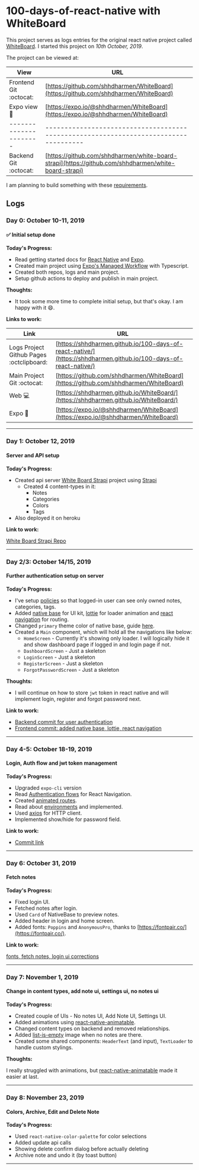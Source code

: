 # 100-days-of-react-native with WhiteBoard

This project serves as logs entries for the original react native project called [WhiteBoard](https://github.com/shhdharmen/WhiteBoard). I started this project on _10th October, 2019_.

The project can be viewed at:

| View                   | URL                                                                                                  |
| ---------------------- | ---------------------------------------------------------------------------------------------------- |
| Frontend Git :octocat: | [https://github.com/shhdharmen/WhiteBoard](https://github.com/shhdharmen/WhiteBoard)                 |
| Expo view :iphone:     | [https://expo.io/@shhdharmen/WhiteBoard](https://expo.io/@shhdharmen/WhiteBoard)                     |
| ---------------------- | ------------------------------------------------------------------------------------                 |
| Backend Git :octocat:  | [https://github.com/shhdharmen/white-board-strapi](https://github.com/shhdharmen/white-board-strapi) |

I am planning to build something with these [requirements](REQUIREMENTS.md).

## Logs

<!--

### Day 0: February 30, 2016 (Example 1)

#### (delete me or comment me out)

**Today's Progress:**

Fixed CSS, worked on canvas functionality for the app.

**Thoughts:**

I really struggled with CSS, but, overall, I feel like I am slowly getting better at it. Canvas is still new for me, but I managed to figure out some basic functionality.

**Link to work:**

[Calculator App](http://www.example.com)

---

-->

### Day 0: October 10-11, 2019

#### :white_check_mark: Initial setup done

**Today's Progress:**

- Read getting started docs for [React Native](https://facebook.github.io/react-native/docs/getting-started) and [Expo](https://docs.expo.io/versions/latest/).
- Created main project using [Expo's Managed Workflow](https://docs.expo.io/versions/v35.0.0/workflow/exploring-managed-workflow/) with Typescript.
- Created both repos, logs and main project.
- Setup github actions to deploy and publish in main project.

**Thoughts:**

- It took some more time to complete initial setup, but that's okay. I am happy with it :smile:.

**Links to work:**

| Link                                     | URL                                                                                                              |
| ---------------------------------------- | ---------------------------------------------------------------------------------------------------------------- |
| Logs Project Github Pages :octclipboard: | [https://shhdharmen.github.io/100-days-of-react-native/](https://shhdharmen.github.io/100-days-of-react-native/) |
| Main Project Git :octocat:               | [https://github.com/shhdharmen/WhiteBoard](https://github.com/shhdharmen/WhiteBoard)                             |
| Web :computer:                           | [https://shhdharmen.github.io/WhiteBoard/](https://shhdharmen.github.io/WhiteBoard/)                             |
| Expo :iphone:                            | [https://expo.io/@shhdharmen/WhiteBoard](https://expo.io/@shhdharmen/WhiteBoard)                                 |

---

### Day 1: October 12, 2019

#### Server and API setup

**Today's Progress:**

- Created api server [White Board Strapi](https://github.com/shhdharmen/white-board-strapi) project using [Strapi](strapi.io)
  - Created 4 content-types in it:
    - Notes
    - Categories
    - Colors
    - Tags
- Also deployed it on heroku

**Link to work:**

[White Board Strapi Repo](https://github.com/shhdharmen/white-board-strapi)

---

### Day 2/3: October 14/15, 2019

#### Further authentication setup on server

**Today's Progress:**

- I've setup [policies](https://strapi.io/documentation/3.0.0-beta.x/concepts/policies.html#concept) so that logged-in user can see only owned notes, categories, tags.
- Added [native base](https://nativebase.io/) for UI kit, [lottie](https://airbnb.io/lottie/#/) for loader animation and [react navigation](https://reactnavigation.org/en/) for routing.
- Changed `primary` theme color of native base, guide [here](https://docs.nativebase.io/Customize.html#theaming-nb-headref).
- Created a `Main` component, which will hold all the navigations like below:
  - `HomeScreen` - Currently it's showing only loader. I will logically hide it and show dashboard page if logged in and login page if not.
  - `DashboardScreen` - Just a skeleton
  - `LoginScreen` - Just a skeleton
  - `RegisterScreen` - Just a skeleton
  - `ForgotPasswordScreen` - Just a skeleton

**Thoughts:**

- I will continue on how to store `jwt` token in react native and will implement login, register and forgot password next.

**Link to work:**

- [Backend commit for user authentication](https://github.com/shhdharmen/white-board-strapi/commit/63868495d0917dff9117e9d6e03ac7bc1e62a48b)
- [Frontend commit: added native base, lottie, react navigation](https://github.com/shhdharmen/WhiteBoard/commit/0c9a5aa589f1c1e163d1cf5af414b2f16fd4159a)

---

### Day 4-5: October 18-19, 2019

#### Login, Auth flow and jwt token management

**Today's Progress:**

- Upgraded `expo-cli` version
- Read [Authentication flows](https://reactnavigation.org/docs/en/auth-flow.html) for React Navigation.
- Created [animated routes](https://reactnavigation.org/docs/en/animated-switch-navigator.html).
- Read about [environments](https://github.com/luggit/react-native-config/issues/249#issuecomment-386090809) and implemented.
- Used [axios](https://github.com/axios/axios) for HTTP client.
- Implemented show/hide for password field.

**Link to work:**

- [Commit link](https://github.com/shhdharmen/WhiteBoard/commit/af7217c7e67f1bb412b7ebf0382f8ea2a9de5390)

---

### Day 6: October 31, 2019

#### Fetch notes

**Today's Progress:**

- Fixed login UI.
- Fetched notes after login.
- Used `Card` of NativeBase to preview notes.
- Added header in login and home screen.
- Added fonts: `Poppins` and `AnonymousPro`, thanks to [https://fontpair.co/](https://fontpair.co/).

**Link to work:**

[fonts, fetch notes, login ui corrections](https://github.com/shhdharmen/WhiteBoard/commit/e86de5b25995953f161f670585eca0758866f251)

---

### Day 7: November 1, 2019

#### Change in content types, add note ui, settings ui, no notes ui

**Today's Progress:**

- Created couple of UIs - No notes UI, Add Note UI, Settings UI.
- Added animations using [react-native-animatable](https://www.npmjs.com/package/react-native-animatable).
- Changed content types on backend and removed relationships.
- Added [list-is-empty](https://icons8.com/ouch/illustration/mirage-list-is-empty) image when no notes are there.
- Created some shared components: `HeaderText` (and input), `TextLoader` to handle custom stylings.

**Thoughts:**

I really struggled with animations, but [react-native-animatable](https://www.npmjs.com/package/react-native-animatable) made it easier at last.

---

### Day 8: November 23, 2019

#### Colors, Archive, Edit and Delete Note

**Today's Progress:**

- Used `react-native-color-palette` for color selections
- Added update api calls
- Showing delete confirm dialog before actually deleting
- Archive note and undo it (by toast button)

---
